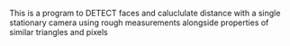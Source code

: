 This is a program to DETECT faces and caluclulate distance with a single stationary camera using rough measurements alongside properties of similar triangles and pixels

